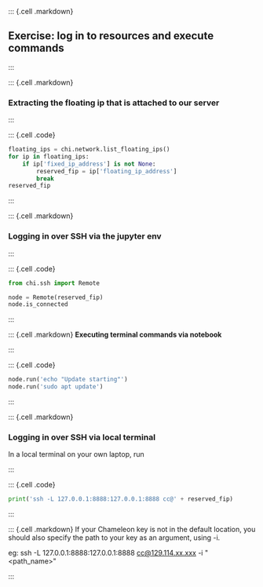 
::: {.cell .markdown}
## Exercise: log in to resources and execute commands


:::

::: {.cell .markdown}
### Extracting the floating ip that is attached to our server


:::

::: {.cell .code}
```python
floating_ips = chi.network.list_floating_ips()
for ip in floating_ips:
    if ip['fixed_ip_address'] is not None:
        reserved_fip = ip['floating_ip_address']
        break
reserved_fip
```
:::

::: {.cell .markdown}
### Logging in over SSH via the jupyter env


:::

::: {.cell .code}
```python
from chi.ssh import Remote

node = Remote(reserved_fip)
node.is_connected
```
:::

::: {.cell .markdown}
**Executing terminal commands via notebook**


:::


::: {.cell .code}
```python
node.run('echo "Update starting"')
node.run('sudo apt update')
```
:::



::: {.cell .markdown}
### Logging in over SSH via local terminal
In a local terminal on your own laptop, run

:::

::: {.cell .code}
```python
print('ssh -L 127.0.0.1:8888:127.0.0.1:8888 cc@' + reserved_fip) 
```
:::

::: {.cell .markdown}
If your Chameleon key is not in the default location, you should also specify the path to your key as an argument, using -i.

eg: ssh -L 127.0.0.1:8888:127.0.0.1:8888 cc@129.114.xx.xxx -i "<path_name>"

::: 

